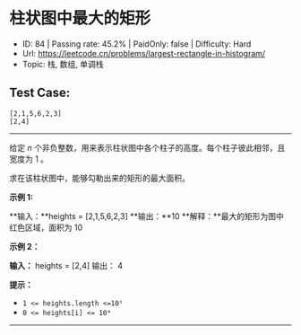 # 柱状图中最大的矩形                                                     

* ID: 84      | Passing rate: 45.2% | PaidOnly: false  | Difficulty: Hard
* Url: https://leetcode.cn/problems/largest-rectangle-in-histogram/
* Topic: 栈, 数组, 单调栈

## Test Case:

```
[2,1,5,6,2,3]
[2,4]
```

---

给定 *n* 个非负整数，用来表示柱状图中各个柱子的高度。每个柱子彼此相邻，且宽度为
1 。

求在该柱状图中，能够勾勒出来的矩形的最大面积。


**示例 1:**


**输入：**heights = [2,1,5,6,2,3]
**输出：**10
**解释：**最大的矩形为图中红色区域，面积为 10

**示例 2：**


**输入：** heights = [2,4]
输出： 4


**提示：**

* `1 <= heights.length <=10⁵`
* `0 <= heights[i] <= 10⁴`

---